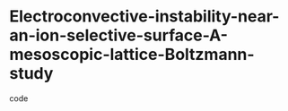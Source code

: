 # Electroconvective-instability-near-an-ion-selective-surface-A-mesoscopic-lattice-Boltzmann-study
code
